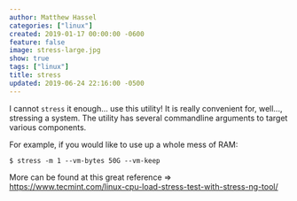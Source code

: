 ```yaml
---
author: Matthew Hassel
categories: ["linux"]
created: 2019-01-17 00:00:00 -0600
feature: false
image: stress-large.jpg
show: true
tags: ["linux"]
title: stress
updated: 2019-06-24 22:16:00 -0500
---
```

I cannot `stress` it enough... use this utility! It is really convenient for, well..., stressing a system. The utility
has several commandline arguments to target various components.

For example, if you would like to use up a whole mess of RAM:
<!--more-->

```
$ stress -m 1 --vm-bytes 50G --vm-keep
```

More can be found at this great reference => https://www.tecmint.com/linux-cpu-load-stress-test-with-stress-ng-tool/
